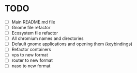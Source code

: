 # TODO

 - [ ] Main README.md file
 - [ ] Gnome file refactor
 - [ ] Ecosystem file refactor
 - [ ] All chromium names and directories
 - [ ] Default gnome applications and opening them (keybindings)
 - [ ] Refactor containers
 - [ ] vps to new format
 - [ ] router to new format
 - [ ] naso to new format